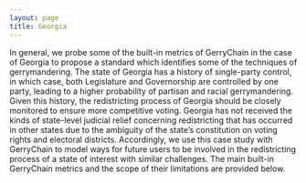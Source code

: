 ```yaml
---
layout: page
title: Georgia
---
```


In general, we probe some of the built-in metrics of GerryChain in the case of Georgia to propose a standard which identifies some of the techniques of gerrymandering. The state of Georgia has a history of single-party control, in which case, both Legislature and Governorship are controlled by one party, leading to a higher probability of partisan and racial gerrymandering. Given this history, the redistricting process of Georgia should be closely monitored to ensure more competitive voting. Georgia has not received the kinds of state-level judicial relief concerning redistricting that has occurred in other states due to the ambiguity of the state’s constitution on voting rights and electoral districts. Accordingly, we use this case study with GerryChain to model ways for future users to be involved in the redistricting process of a state of interest with similar challenges. The main built-in GerryChain metrics and the scope of their limitations are provided below.

